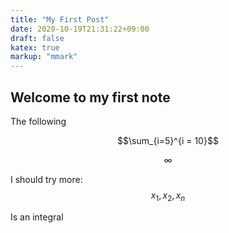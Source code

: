 ```yaml
---
title: "My First Post"
date: 2020-10-19T21:31:22+09:00
draft: false
katex: true
markup: "mmark"
---
```

## Welcome to my first note  

The following  

$$\sum_{i=5}^{i = 10}$$  

$$\infty$$  

I should try more: $$x_1, x_2, x_n$$

Is an integral




